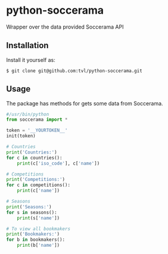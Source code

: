 # python-soccerama
Wrapper over the data provided Soccerama API

## Installation

Install it yourself as:

    $ git clone git@github.com:tvl/python-soccerama.git

## Usage

The package has methods for gets some data from Soccerama.

```python
#/usr/bin/python
from soccerama import *

token = '__YOURTOKEN__'
init(token)

# Countries
print('Countries:')
for c in countries():
    print(c['iso_code'], c['name'])

# Competitions
print('Competitions:')
for c in competitions():
    print(c['name'])

# Seasons
print('Seasons:')
for s in seasons():
    print(s['name'])

# To view all bookmakers
print('Bookmakers:')
for b in bookmakers():
    print(b['name'])


```

